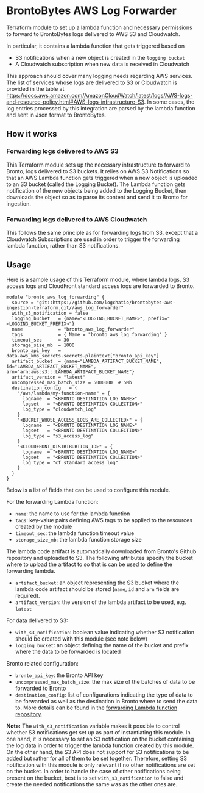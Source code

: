# BrontoBytes AWS Log Forwarder

Terraform module to set up a lambda function and necessary permissions to forward to BrontoBytes
logs delivered to AWS S3 and Cloudwatch.

In particular, it contains a lambda function that gets triggered based on
- S3 notifications when a new object is created in the `logging bucket`
- A Cloudwatch subscription when new data is received in Cloudwatch

This approach should cover many logging needs regarding AWS services. The list of services whose logs
are delivered to S3 or Cloudwatch is provided in the table at https://docs.aws.amazon.com/AmazonCloudWatch/latest/logs/AWS-logs-and-resource-policy.html#AWS-logs-infrastructure-S3.
In some cases, the log entries processed by this integration are parsed by the lambda function and sent in Json format to 
BrontoBytes.

## How it works

### Forwarding logs delivered to AWS S3

This Terraform module sets up the necessary infrastructure to forward to Bronto, logs delivered to S3 buckets. It relies 
on AWS S3 Notifications so that an AWS Lambda function gets triggered when a new object is uploaded to an S3 bucket 
(called the Logging Bucket).
The Lambda function gets notification of the new objects being added to the Logging Bucket, then downloads the object so 
as to parse its content and send it to Bronto for ingestion.

### Forwarding logs delivered to AWS Cloudwatch

This follows the same principle as for forwarding logs from S3, except that a Cloudwatch Subscriptions are used in order 
to trigger the forwarding lambda function, rather than S3 notifications. 


## Usage

Here is a sample usage of this Terraform module, where lambda logs, S3 access logs and CloudFront standard access logs 
are forwarded to Bronto. 
```hcl
module "bronto_aws_log_forwarding" {
  source = "git::https://github.com/logchatio/brontobytes-aws-ingestion-terraform.git//aws_log_forwarder"
  with_s3_notification = false
  logging_bucket   = {name="<LOGGING_BUCKET_NAME>", prefix="<LOGGING_BUCKET_PREFIX>"}
  name             = "bronto_aws_log_forwarder"
  tags             = { Name = "bronto_aws_log_forwarding" }
  timeout_sec      = 30
  storage_size_mb  = 1000
  bronto_api_key   = data.aws_kms_secrets.secrets.plaintext["bronto_api_key"]
  artifact_bucket  = {name="LAMBDA_ARTIFACT_BUCKET_NAME", id="LAMBDA_ARTIFACT_BUCKET_NAME", arn="arn:aws:s3:::LAMBDA_ARTIFACT_BUCKET_NAME"}
  artifact_version = "latest"
  uncompressed_max_batch_size = 5000000  # 5Mb
  destination_config   = {
    "/aws/lambda/my-function-name" = {
      logname  = "<BRONTO DESTINATION LOG_NAME>"
      logset   = "<BRONTO DESTINATION COLLECTION>"
      log_type = "cloudwatch_log"
    }
    "<BUCKET_WHOSE_ACCESS_LOGS_ARE_COLLECTED>" = {
      logname  = "<BRONTO DESTINATION LOG_NAME>"
      logset   = "<BRONTO DESTINATION COLLECTION>"
      log_type = "s3_access_log"
    }
    "<CLOUDFRONT_DISTRIBUBTION_ID>" = {
      logname  = "<BRONTO DESTINATION LOG_NAME>"
      logset   = "<BRONTO DESTINATION COLLECTION>"
      log_type = "cf_standard_access_log"
    }
  }
}
```

Below is a list of fields that can be used to configure this module.

For the forwarding Lambda function:
- `name`: the name to use for the lambda function
- `tags`: key-value pairs defining AWS tags to be applied to the resources created by the module
- `timeout_sec`: the lambda function timeout value
- `storage_size_mb`: the lambda function storage size

The lambda code artifact is automatically downloaded from Bronto's Github repository and uploaded to S3. The following 
attributes specify the bucket where to upload the artifact to so that is can be used to define the forwarding lambda. 
- `artifact_bucket`: an object representing the S3 bucket where the lambda code artifact should be stored (`name`, `id` and `arn` fields are required).
- `artifact_version`: the version of the lambda artifact to be used, e.g. `latest`

For data delivered to S3:
- `with_s3_notification`: boolean value indicating whether S3 notification should be created with this module (see note below)
- `logging_bucket`: an object defining the name of the bucket and prefix where the data to be forwarded is located 

Bronto related configuration:
- `bronto_api_key`: the Bronto API key
- `uncompressed_max_batch_size`: the max size of the batches of data to be forwarded to Bronto
- `destination_config`: list of configurations indicating the type of data to be forwarded as well as the destination 
in Bronto where to send the data to. More details can be found in the [forwarding Lambda function repository](https://github.com/logchatio/brontobytes-aws-ingestion-python). 


**Note:** The `with_s3_notification` variable makes it possible to control whether S3 notifications get set up as part of 
instantiating this module. In one hand, it is necessary to set an S3 notification on the bucket containing the log data in
order to trigger the lambda function created by this module. On the other hand, the S3 API does not support for S3 
notifications to be added but rather for all of them to be set together. Therefore, setting S3 notification with this 
module is only relevant if no other notifications are set on the bucket. In order to handle the case of other 
notifications being present on the bucket, best is to set `with_s3_notification` to false and create the needed 
notifications the same was as the other ones are.